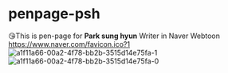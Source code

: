 # penpage-psh
😘This is pen-page for **Park sung hyun** Writer in Naver Webtoon
https://www.naver.com/favicon.ico?1
![a1f11a66-00a2-4f78-bb2b-3515d14e75fa-1](https://github.com/user-attachments/assets/edbf3cce-cc90-403d-bfa0-595a755d2ef1)
![a1f11a66-00a2-4f78-bb2b-3515d14e75fa-0](https://github.com/user-attachments/assets/7c5b46b6-99c3-4fc7-a5a3-df2770ddd887)
